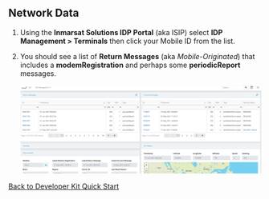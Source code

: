 ## Network Data

1. Using the **Inmarsat Solutions IDP Portal** (aka ISIP) select
**IDP Management > Terminals** then click your Mobile ID from the list.

2. You should see a list of **Return Messages** (aka *Mobile-Originated*) that
includes a **modemRegistration** and perhaps some **periodicReport** messages.

    ![Network Data](../media/network-data.png)

[Back to Developer Kit Quick Start](../README.md#Getting-Started)